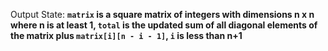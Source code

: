 Output State: **`matrix` is a square matrix of integers with dimensions n x n where n is at least 1, `total` is the updated sum of all diagonal elements of the matrix plus `matrix[i][n - i - 1]`, `i` is less than n+1**